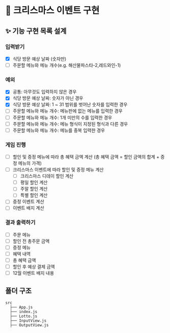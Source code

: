 # 🎄 크리스마스 이벤트 구현

## ✨ 기능 구현 목록 설계

### 입력받기

- [x] 식당 방문 예상 날짜 (숫자만)
- [ ] 주문할 메뉴와 메뉴 개수(e.g. 해산물파스타-2,레드와인-1)

### 예외

- [x] 공통: 아무것도 입력하지 않은 경우
- [x] 식당 방문 예상 날짜: 숫자가 아닌 경우
- [x] 식당 방문 예상 날짜: 1 ~ 31 범위를 벗어난 숫자를 입력한 경우
- [ ] 주문할 메뉴와 메뉴 개수: 메뉴판에 없는 메뉴를 입력한 경우
- [ ] 주문할 메뉴와 메뉴 개수: 1개 미만의 수를 입력한 경우
- [ ] 주문할 메뉴와 메뉴 개수: 메뉴 형식이 지정된 형식과 다른 경우
- [ ] 주문할 메뉴와 메뉴 개수: 메뉴를 중복 입력한 경우

### 게임 진행

- [ ] 할인 및 증정 메뉴에 따라 총 혜택 금액 계산 (총 혜택 금액 = 할인 금액의 합계 + 증정 메뉴의 가격)
- [ ] 크리스마스 이벤트에 따라 할인 및 증정 메뉴 계산
  - [ ] 크리스마스 디데이 할인 계산
  - [ ] 평일 할인 계산
  - [ ] 주말 할인 계산
  - [ ] 특별 할인 계산
- [ ] 증정 이벤트 계산
- [ ] 이벤트 배지 계산

### 결과 출력하기

- [ ] 주문 메뉴
- [ ] 할인 전 총주문 금액
- [ ] 증정 메뉴
- [ ] 혜택 내역
- [ ] 총 혜택 금액
- [ ] 할인 후 예상 결제 금액
- [ ] 12월 이벤트 배지 내용

## 폴더 구조

```
src
  ├── App.js
  ├── index.js
  ├── Lotto.js
  ├── InputView.js
  ├── OutputView.js
```

